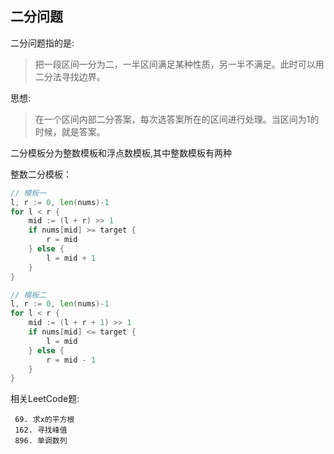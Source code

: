 ## 二分问题

二分问题指的是:

> 把一段区间一分为二，一半区间满足某种性质，另一半不满足。此时可以用二分法寻找边界。

思想:

> 在一个区间内部二分答案，每次选答案所在的区间进行处理。当区间为1的时候，就是答案。

二分模板分为整数模板和浮点数模板,其中整数模板有两种

整数二分模板：
```go
// 模板一
l, r := 0, len(nums)-1
for l < r {
    mid := (l + r) >> 1
    if nums[mid] >= target {
        r = mid
    } else {
        l = mid + 1
    }
}

// 模板二
l, r := 0, len(nums)-1
for l < r {
    mid := (l + r + 1) >> 1
    if nums[mid] <= target {
        l = mid
	} else {
        r = mid - 1
    }  
}
```


相关LeetCode题:
```
 69. 求x的平方根 
 162. 寻找峰值 
 896. 单调数列
```

